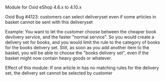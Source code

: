 Module for Oxid eShop 4.6.x to 4.10.x

Oxid Bug #4123: 
customers can select deliveryset even if some articles in basket cannot be sent with this deliveryset

Example:
You want to let the customer choose between the cheaper book devlivery service, and the faster "normal service". So you would create a delivery set for books, and you would limit the rule to the category of books for the books delivery set. Still, as soon as you add another item to the basket, you will be able to choose the "books delivery set", even if the basket might now contain heavy goods or whatever.

Effect of this module:
If one article in has no matching rules for the delivery set, the delivery set cannot be selected by customer